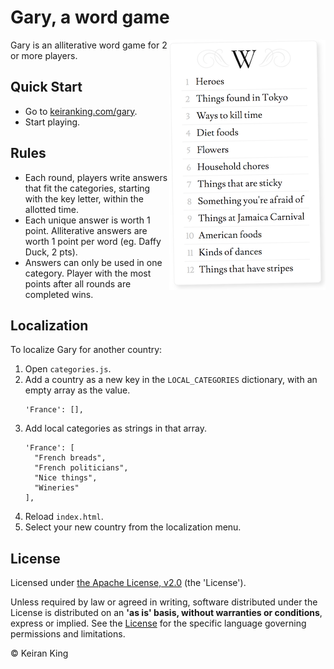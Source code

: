 # Gary, a word game

<img src="images/screenshot.png" align="right" width="250" height="400">

Gary is an alliterative word game for 2 or more players.

## Quick Start
* Go to [keiranking.com/gary](http://www.keiranking.com/gary/).
* Start playing.

## Rules
* Each round, players write answers that fit the categories, starting with the key letter, within the allotted time.
* Each unique answer is worth 1 point. Alliterative answers are worth 1 point per word (eg. Daffy Duck, 2 pts).
* Answers can only be used in one category. Player with the most points after all rounds are completed wins.

## Localization
To localize Gary for another country:
1. Open `categories.js`.
2. Add a country as a new key in the `LOCAL_CATEGORIES` dictionary, with an empty array as the value.
   ```
   'France': [],
   ```
3. Add local categories as strings in that array.
   ```
   'France': [
     "French breads",
     "French politicians",
     "Nice things",
     "Wineries"
   ],
   ```
4. Reload `index.html`.
5. Select your new country from the localization menu.

## License
Licensed under [the Apache License, v2.0](http://www.apache.org/licenses/LICENSE-2.0) (the 'License').

Unless required by law or agreed in writing, software distributed under the License
is distributed on an **'as is' basis, without warranties or conditions**, express or implied.
See the [License](LICENSE.txt) for the specific language governing permissions and limitations.

&copy; Keiran King
